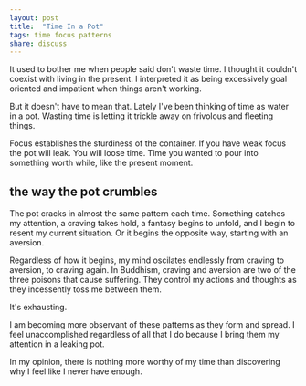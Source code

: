 ```yaml
---
layout: post
title:  "Time In a Pot"
tags: time focus patterns
share: discuss 
---
```


It used to bother me when people said don't waste time. I thought it couldn't coexist with living in the present. I interpreted it as being excessively goal oriented and impatient when things aren't working. 

But it doesn't have to mean that. Lately I've been thinking of time as water in a pot. Wasting time is letting it trickle away on frivolous and fleeting things. 

Focus establishes the sturdiness of the container. If you have weak focus the pot will leak. You will loose time. Time you wanted to pour into something worth while, like the present moment. 

the way the pot crumbles
------------------------

The pot cracks in almost the same pattern each time. Something catches my attention, a craving takes hold, a fantasy begins to unfold, and I begin to resent my current situation. Or it begins the opposite way, starting with an aversion. 

Regardless of how it begins, my mind oscilates endlessly from craving to aversion, to craving again. In Buddhism, craving and aversion are two of the three poisons that cause suffering. They control my actions and thoughts as they incessently toss me between them. 

It's exhausting.

I am becoming more observant of these patterns as they form and spread. I feel unaccomplished regardless of all that I do because I bring them my attention in a leaking pot. 

In my opinion, there is nothing more worthy of my time than discovering why I feel like I never have enough.